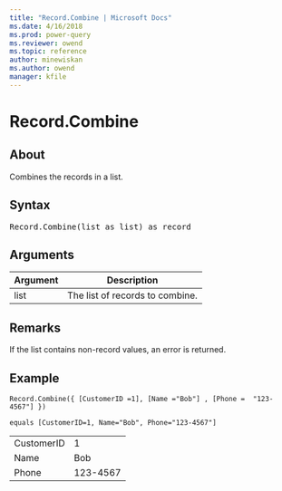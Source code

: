 ```yaml
---
title: "Record.Combine | Microsoft Docs"
ms.date: 4/16/2018
ms.prod: power-query
ms.reviewer: owend
ms.topic: reference
author: minewiskan
ms.author: owend
manager: kfile
---
```

# Record.Combine

  
## About  
Combines the records in a list.  
  
## Syntax

<pre>
Record.Combine(list as list) as record  
</pre>
  
## Arguments  
  
|Argument|Description|  
|------------|---------------|  
|list|The list of records to combine.|  
  
## <a name="__toc360789157"></a>Remarks  
If the list contains non-record values, an error is returned.  
  
## <a name="__goback"></a>Example  
  
```powerquery-m
Record.Combine({ [CustomerID =1], [Name ="Bob"] , [Phone =  "123-4567"] })  
```  
  
```powerquery-m 
equals [CustomerID=1, Name="Bob", Phone="123-4567"]  
```  
  
|||  
|-|-|  
|CustomerID|1|  
|Name|Bob|  
|Phone|123-4567|  
  
